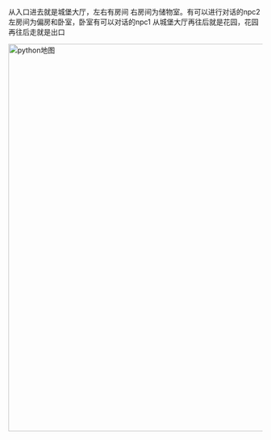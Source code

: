 从入口进去就是城堡大厅，左右有房间
右房间为储物室。有可以进行对话的npc2
左房间为偏房和卧室，卧室有可以对话的npc1
从城堡大厅再往后就是花园，花园再往后走就是出口

<img width="768" alt="python地图" src="https://github.com/user-attachments/assets/58fa4fb3-0e02-4814-8b4d-d899f86be381">
